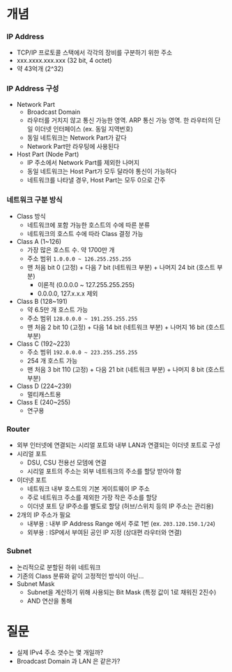 # 개념
### IP Address
* TCP/IP 프로토콜 스택에서 각각의 장비를 구분하기 위한 주소
* xxx.xxxx.xxx.xxx (32 bit, 4 octet)
* 약 43억개 (2^32)
### IP Address 구성
* Network Part
	* Broadcast Domain
	* 라우터를 거치지 않고 통신 가능한 영역. ARP 통신 가능 영역. 한 라우터의 단일 이더넷 인터페이스 (ex. 동일 지역번호)
	* 동일 네트워크는 Network Part가 같다
	* Network Part만 라우팅에 사용된다
* Host Part (Node Part)
	* IP 주소에서 Network Part를 제외한 나머지
	* 동일 네트워크는 Host Part가 모두 달라야 통신이 가능하다
	* 네트워크를 나타낼 경우, Host Part는 모두 0으로 간주
### 네트워크 구분 방식
* Class 방식
	* 네트워크에 포함 가능한 호스트의 수에 따른 분류
	* 네트워크의 호스트 수에 따라 Class 결정 가능
* Class A (1~126)
	* 가장 많은 호스트 수. 약 1700만 개
	* 주소 범위 `1.0.0.0 ~ 126.255.255.255`
	* 맨 처음 bit 0 (고정) + 다음 7 bit (네트워크 부분) + 나머지 24 bit (호스트 부분)
		* 이론적 (0.0.0.0 ~ 127.255.255.255)
		* 0.0.0.0, 127.x.x.x 제외
* Class B (128~191)
	* 약 6.5만 개 호스트 가능
	* 주소 범위 `128.0.0.0 ~ 191.255.255.255`
	* 맨 처음 2 bit 10 (고정) + 다음 14 bit (네트워크 부분) + 나머지 16 bit (호스트 부분)
* Class C (192~223)
	* 주소 범위 `192.0.0.0 ~ 223.255.255.255`
	* 254 개 호스트 가능
	* 맨 처음 3 bit 110 (고정) + 다음 21 bit (네트워크 부분) + 나머지 8 bit (호스트 부분)
* Class D (224~239)
	* 멀티캐스트용
* Class E (240~255)
	* 연구용
### Router
* 외부 인터넷에 연결되는 시리얼 포트와 내부 LAN과 연결되는 이더넷 포트로 구성
* 시리얼 포트
	* DSU, CSU 전용선 모뎀에 연결
	* 시리얼 포트의 주소는 외부 네트워크의 주소를 할당 받아야 함
* 이더넷 포트
	* 네트워크 내부 호스트의 기본 게이트웨이 IP 주소
	* 주로 네트워크 주소를 제외한 가장 작은 주소를 할당
	* 이더넷 포트 당 IP주소를 별도로 할당 (허브/스위치 등의 IP 주소는 관리용)
* 2개의 IP 주소가 필요
	* 내부용 : 내부 IP Address Range 에서 주로 1번 (ex. `203.120.150.1/24`)
	* 외부용 : ISP에서 부여된 공인 IP 지정 (상대편 라우터와 연결)
### Subnet
* 논리적으로 분할된 하위 네트워크
* 기존의 Class 분류와 같이 고정적인 방식이 아닌...
* Subnet Mask
	* Subnet을 계산하기 위해 사용되는 Bit Mask (특정 값이 1로 채워진 2진수)
	* AND 연산을 통해

# 질문
* 실제 IPv4 주소 갯수는 몇 개일까?
* Broadcast Domain 과 LAN 은 같은가?
